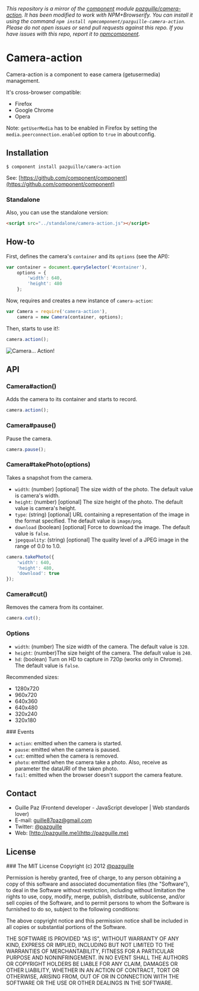 *This repository is a mirror of the [component](http://component.io) module [pazguille/camera-action](http://github.com/pazguille/camera-action). It has been modified to work with NPM+Browserify. You can install it using the command `npm install npmcomponent/pazguille-camera-action`. Please do not open issues or send pull requests against this repo. If you have issues with this repo, report it to [npmcomponent](https://github.com/airportyh/npmcomponent).*
# Camera-action

Camera-action is a component to ease camera (getusermedia) management.

It's cross-browser compatible:

- Firefox
- Google Chrome
- Opera

Note: `getUserMedia` has to be enabled in Firefox by setting the `media.peerconnection.enabled` option to `true` in about:config.

## Installation

    $ component install pazguille/camera-action

See: [https://github.com/component/component](https://github.com/component/component)

### Standalone
Also, you can use the standalone version:
```html
<script src="../standalone/camera-action.js"></script>
```

## How-to

First, defines the camera's `container` and its `options` (see the API):
```js
var container = document.querySelector('#container'),
    options = {
        'width': 640,
        'height': 480
    };
```

Now, requires and creates a new instance of `camera-action`:
```js
var Camera = require('camera-action'),
    camera = new Camera(container, options);
```

Then, starts to use it!:
```js
camera.action();
```

![Camera... Action!](http://i1356.photobucket.com/albums/q731/pazguille/ScreenShot2013-03-29at112306AM_zps05a1bccd.png?t=1364567391)

## API

### Camera#action()
Adds the camera to its container and starts to record.
```js
camera.action();
```

### Camera#pause()
Pause the camera.
```js
camera.pause();
```

### Camera#takePhoto(options)
Takes a snapshot from the camera.
- `width`: (number) [optional] The size width of the photo. The default value is camera's width.
- `height`: (number) [optional] The size height of the photo. The default value is camera's height.
- `type`: (string) [optional] URL containing a representation of the image in the format specified. The default value is `image/png`.
- `download` (boolean) [optional] Force to download the image. The default value is `false`.
- `jpegquality`: (string) [optional] The quality level of a JPEG image in the range of 0.0 to 1.0.

```js
camera.takePhoto({
    'width': 640,
    'height': 480,
    'download': true
});
```

### Camera#cut()
Removes the camera from its container.
```js
camera.cut();
```

### Options
- `width`: (number) The size width of the camera. The default value is `320`.
- `height`: (number)The size height of the camera. The default value is `240`.
- `hd`: (boolean) Turn on HD to capture in 720p (works only in Chrome). The default value is `false`.

Recommended sizes:

- 1280x720
- 960x720
- 640x360
- 640x480
- 320x240
- 320x180

### Events
- `action`: emitted when the camera is started.
- `pause`: emitted when the camera is paused.
- `cut`: emitted when the camera is removed.
- `photo`: emitted when the camera take a photo. Also, receive as parameter the dataURI of the taken photo.
- `fail`: emitted when the browser doesn\'t support the camera feature.

## Contact
- Guille Paz (Frontend developer - JavaScript developer | Web standards lover)
- E-mail: [guille87paz@gmail.com](mailto:guille87paz@gmail.com)
- Twitter: [@pazguille](http://twitter.com/pazguille)
- Web: [http://pazguille.me](http://pazguille.me)

## License
### The MIT License
Copyright (c) 2012 [@pazguille](http://twitter.com/pazguille)

Permission is hereby granted, free of charge, to any person obtaining a copy
of this software and associated documentation files (the "Software"), to deal
in the Software without restriction, including without limitation the rights
to use, copy, modify, merge, publish, distribute, sublicense, and/or sell
copies of the Software, and to permit persons to whom the Software is
furnished to do so, subject to the following conditions:

The above copyright notice and this permission notice shall be included in
all copies or substantial portions of the Software.

THE SOFTWARE IS PROVIDED "AS IS", WITHOUT WARRANTY OF ANY KIND, EXPRESS OR
IMPLIED, INCLUDING BUT NOT LIMITED TO THE WARRANTIES OF MERCHANTABILITY,
FITNESS FOR A PARTICULAR PURPOSE AND NONINFRINGEMENT. IN NO EVENT SHALL THE
AUTHORS OR COPYRIGHT HOLDERS BE LIABLE FOR ANY CLAIM, DAMAGES OR OTHER
LIABILITY, WHETHER IN AN ACTION OF CONTRACT, TORT OR OTHERWISE, ARISING FROM,
OUT OF OR IN CONNECTION WITH THE SOFTWARE OR THE USE OR OTHER DEALINGS IN
THE SOFTWARE.